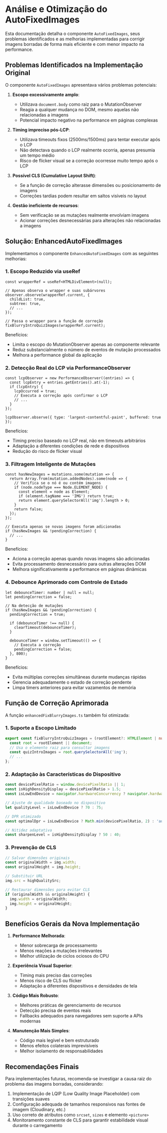 # Análise e Otimização do AutoFixedImages

Esta documentação detalha o componente `AutoFixedImages`, seus problemas identificados e as melhorias implementadas para corrigir imagens borradas de forma mais eficiente e com menor impacto na performance.

## Problemas Identificados na Implementação Original

O componente `AutoFixedImages` apresentava vários problemas potenciais:

1. **Escopo excessivamente amplo**:
   - Utilizava `document.body` como raiz para o MutationObserver
   - Reagia a qualquer mudança no DOM, mesmo aquelas não relacionadas a imagens
   - Potencial impacto negativo na performance em páginas complexas

2. **Timing impreciso pós-LCP**:
   - Utilizava timeouts fixos (2500ms/1500ms) para tentar executar após o LCP
   - Não detectava quando o LCP realmente ocorria, apenas presumia um tempo médio
   - Risco de flicker visual se a correção ocorresse muito tempo após o LCP

3. **Possível CLS (Cumulative Layout Shift)**:
   - Se a função de correção alterasse dimensões ou posicionamento de imagens
   - Correções tardias podem resultar em saltos visíveis no layout

4. **Gestão ineficiente de recursos**:
   - Sem verificação se as mutações realmente envolviam imagens
   - Acionar correções desnecessárias para alterações não relacionadas a imagens

## Solução: EnhancedAutoFixedImages

Implementamos o componente `EnhancedAutoFixedImages` com as seguintes melhorias:

### 1. Escopo Reduzido via useRef

```tsx
const wrapperRef = useRef<HTMLDivElement>(null);

// Apenas observa o wrapper e suas subárvores
observer.observe(wrapperRef.current, { 
  childList: true, 
  subtree: true,
  // ...
});

// Passa o wrapper para a função de correção
fixBlurryIntroQuizImages(wrapperRef.current);
```

Benefícios:
- Limita o escopo do MutationObserver apenas ao componente relevante
- Reduz substancialmente o número de eventos de mutação processados
- Melhora a performance global da aplicação

### 2. Detecção Real do LCP via PerformanceObserver

```tsx
const lcpObserver = new PerformanceObserver((entries) => {
  const lcpEntry = entries.getEntries().at(-1);
  if (lcpEntry) {
    lcpOccurred = true;
    // Executa a correção após confirmar o LCP
    // ...
  }
});

lcpObserver.observe({ type: 'largest-contentful-paint', buffered: true });
```

Benefícios:
- Timing preciso baseado no LCP real, não em timeouts arbitrários
- Adaptação a diferentes condições de rede e dispositivos
- Redução do risco de flicker visual

### 3. Filtragem Inteligente de Mutações

```tsx
const hasNewImages = mutations.some(mutation => {
  return Array.from(mutation.addedNodes).some(node => {
    // Verifica se o nó é ou contém imagens
    if (node.nodeType === Node.ELEMENT_NODE) {
      const element = node as Element;
      if (element.tagName === 'IMG') return true;
      return element.querySelectorAll('img').length > 0;
    }
    return false;
  });
});

// Executa apenas se novas imagens foram adicionadas
if (hasNewImages && !pendingCorrection) {
  // ...
}
```

Benefícios:
- Aciona a correção apenas quando novas imagens são adicionadas
- Evita processamento desnecessário para outras alterações DOM
- Melhora significativamente a performance em páginas dinâmicas

### 4. Debounce Aprimorado com Controle de Estado

```tsx
let debounceTimer: number | null = null;
let pendingCorrection = false;

// Na detecção de mutações
if (hasNewImages && !pendingCorrection) {
  pendingCorrection = true;
  
  if (debounceTimer !== null) {
    clearTimeout(debounceTimer);
  }
  
  debounceTimer = window.setTimeout(() => {
    // Executa a correção
    pendingCorrection = false;
  }, 800);
}
```

Benefícios:
- Evita múltiplas correções simultâneas durante mudanças rápidas
- Gerencia adequadamente o estado de correção pendente
- Limpa timers anteriores para evitar vazamentos de memória

## Função de Correção Aprimorada

A função `enhancedFixBlurryImages.ts` também foi otimizada:

### 1. Suporte a Escopo Limitado

```typescript
export const fixBlurryIntroQuizImages = (rootElement?: HTMLElement | null): number => {
  const root = rootElement || document;
  // Usa o elemento raiz para consultar imagens
  const quizIntroImages = root.querySelectorAll('img');
  // ...
};
```

### 2. Adaptação às Características do Dispositivo

```typescript
const devicePixelRatio = window.devicePixelRatio || 1;
const isHighDensityDisplay = devicePixelRatio > 1.5;
const isLowEndDevice = navigator.hardwareConcurrency ? navigator.hardwareConcurrency < 4 : false;

// Ajuste de qualidade baseado no dispositivo
let qualityLevel = isLowEndDevice ? 70 : 75;

// DPR otimizado
const optimalDpr = isLowEndDevice ? Math.min(devicePixelRatio, 2) : 'auto';

// Nitidez adaptativa
const sharpenLevel = isHighDensityDisplay ? 50 : 40;
```

### 3. Prevenção de CLS

```typescript
// Salvar dimensões originais
const originalWidth = img.width;
const originalHeight = img.height;

// Substituir URL
img.src = highQualitySrc;

// Restaurar dimensões para evitar CLS
if (originalWidth && originalHeight) {
  img.width = originalWidth;
  img.height = originalHeight;
}
```

## Benefícios Gerais da Nova Implementação

1. **Performance Melhorada**:
   - Menor sobrecarga de processamento
   - Menos reações a mutações irrelevantes
   - Melhor utilização de ciclos ociosos do CPU

2. **Experiência Visual Superior**:
   - Timing mais preciso das correções
   - Menos risco de CLS ou flicker
   - Adaptação a diferentes dispositivos e densidades de tela

3. **Código Mais Robusto**:
   - Melhores práticas de gerenciamento de recursos
   - Detecção precisa de eventos reais
   - Fallbacks adequados para navegadores sem suporte a APIs modernas

4. **Manutenção Mais Simples**:
   - Código mais legível e bem estruturado
   - Menos efeitos colaterais imprevisíveis
   - Melhor isolamento de responsabilidades

## Recomendações Finais

Para implementações futuras, recomenda-se investigar a causa raiz do problema das imagens borradas, considerando:

1. Implementação de LQIP (Low Quality Image Placeholder) com transições suaves
2. Configuração adequada de tamanhos responsivos nas fontes de imagem (Cloudinary, etc.)
3. Uso correto de atributos como `srcset`, `sizes` e elemento `<picture>`
4. Monitoramento constante de CLS para garantir estabilidade visual durante o carregamento
